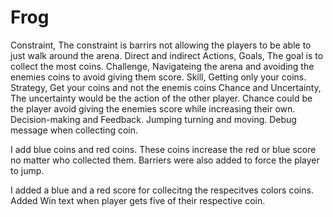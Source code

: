 # Frog
Constraint, The constraint is barrirs not allowing the players to be able to just walk around the arena.
Direct and indirect Actions, 
Goals, The goal is to collect the most coins.
Challenge, Navigateing the arena and avoiding the enemies coins to avoid giving them score.
Skill, Getting only your coins.
Strategy, Get your coins and not the enemis coins
Chance and Uncertainty, The uncertainty would be the action of the other player. Chance could be the player avoid giving the enemies score while increasing their own.
Decision-making and Feedback. Jumping turning and moving. Debug message when collecting coin.

I add blue coins and red coins. These coins increase the red or blue score no matter who collected them. Barriers were also added to force the player to jump. 

I added a blue and a red score for collecitng the respecitves colors coins. Added Win text when player gets five of their respective coin.
